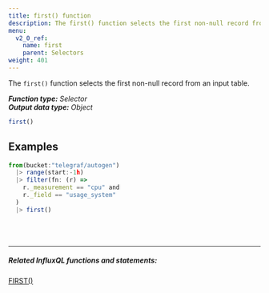 ```yaml
---
title: first() function
description: The first() function selects the first non-null record from an input table.
menu:
  v2_0_ref:
    name: first
    parent: Selectors
weight: 401
---
```


The `first()` function selects the first non-null record from an input table.

_**Function type:** Selector_  
_**Output data type:** Object_

```js
first()
```

## Examples
```js
from(bucket:"telegraf/autogen")
  |> range(start:-1h)
  |> filter(fn: (r) =>
    r._measurement == "cpu" and
    r._field == "usage_system"
  )
  |> first()
```

<hr style="margin-top:4rem"/>

##### Related InfluxQL functions and statements:
[FIRST()](https://docs.influxdata.com/influxdb/latest/query_language/functions/#first)
